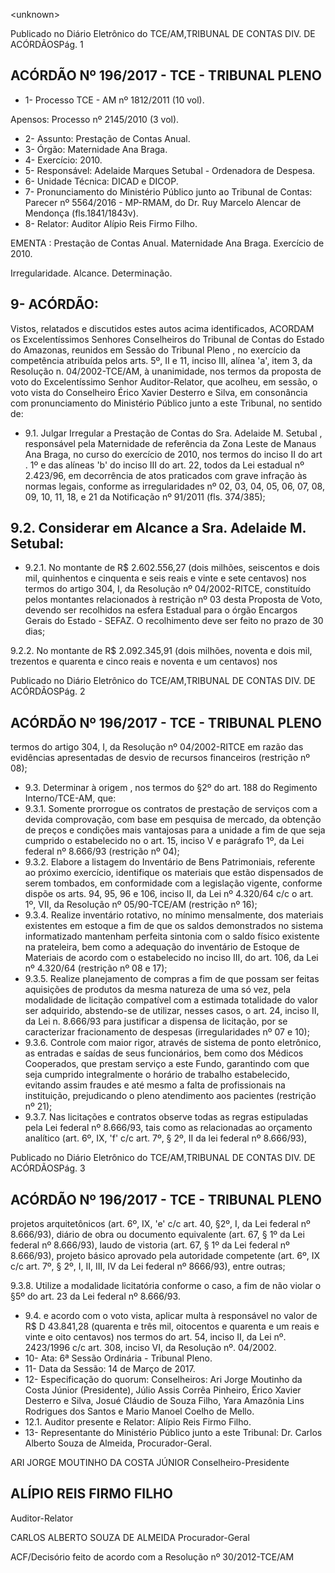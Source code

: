 &lt;unknown&gt;

Publicado  no  Diário Eletrônico do TCE/AM,TRIBUNAL DE CONTAS DIV. DE  ACÓRDÃOSPág. 1

## ACÓRDÃO Nº 196/2017 - TCE - TRIBUNAL PLENO

- 1- Processo TCE - AM nº 1812/2011 (10 vol).

Apensos: Processo nº  2145/2010 (3 vol).

- 2- Assunto: Prestação de Contas Anual.
- 3- Órgão: Maternidade Ana Braga.
- 4- Exercício: 2010.
- 5- Responsável: Adelaide Marques Setubal - Ordenadora de Despesa.
- 6- Unidade Técnica: DICAD e DICOP.
- 7- Pronunciamento  do Ministério  Público  junto  ao Tribunal  de Contas: Parecer  nº 5564/2016 - MP-RMAM, do Dr. Ruy Marcelo Alencar de Mendonça (fls.1841/1843v).
- 8- Relator: Auditor Alípio Reis Firmo Filho.

EMENTA : Prestação de Contas Anual. Maternidade Ana Braga. Exercício de 2010.

Irregularidade. Alcance. Determinação.

## 9- ACÓRDÃO:

Vistos, relatados e discutidos estes autos acima identificados, ACORDAM os Excelentíssimos Senhores Conselheiros do Tribunal de Contas do Estado do Amazonas, reunidos em Sessão do Tribunal Pleno , no exercício da competência atribuída pelos arts. 5º, II e 11, inciso III, alínea 'a', item 3, da Resolução n. 04/2002-TCE/AM, à unanimidade, nos termos da proposta de voto do Excelentíssimo Senhor Auditor-Relator, que acolheu, em sessão, o voto vista do Conselheiro Érico Xavier Desterro e Silva, em consonância com pronunciamento do Ministério Público junto a este Tribunal, no sentido de:

- 9.1. Julgar Irregular a  Prestação de Contas do Sra. Adelaide M. Setubal , responsável pela  Maternidade de referência da Zona Leste de Manaus Ana Braga, no curso do exercício de 2010, nos termos do inciso II do art . 1º  e  das  alíneas  'b'  do  inciso  III  do  art.  22,  todos  da  Lei  estadual  nº 2.423/96,  em  decorrência  de  atos  praticados  com  grave  infração  às normas legais, conforme as irregularidades nº 02, 03, 04, 05, 06, 07, 08, 09, 10, 11, 18, e 21 da Notificação nº 91/2011 (fls. 374/385);

## 9.2. Considerar em Alcance a Sra. Adelaide M. Setubal:

- 9.2.1. No montante de R$ 2.602.556,27 (dois milhões, seiscentos e dois mil,  quinhentos  e  cinquenta  e  seis  reais  e  vinte  e  sete  centavos)  nos termos  do  artigo  304,  I,  da  Resolução  nº  04/2002-RITCE,  constituído pelos montantes relacionados à restrição nº 03 desta Proposta de Voto, devendo  ser  recolhidos  na  esfera  Estadual  para  o  órgão  Encargos Gerais do Estado - SEFAZ. O recolhimento deve ser feito no prazo de 30 dias;

9.2.2. No  montante  de R$  2.092.345,91 (dois  milhões,  noventa  e  dois mil,  trezentos  e  quarenta  e cinco  reais  e  noventa  e  um  centavos) nos

Publicado  no  Diário Eletrônico do TCE/AM,TRIBUNAL DE CONTAS DIV. DE  ACÓRDÃOSPág. 2

## ACÓRDÃO Nº 196/2017 - TCE - TRIBUNAL PLENO

termos do artigo 304, I, da Resolução nº 04/2002-RITCE em razão das evidências apresentadas de desvio de recursos financeiros (restrição nº 08);

- 9.3. Determinar  à  origem ,  nos  termos  do  §2º  do  art.  188  do  Regimento Interno/TCE-AM, que:
- 9.3.1. Somente prorrogue os contratos de prestação de serviços com a devida comprovação, com base em pesquisa de mercado, da obtenção de preços e condições mais vantajosas para a unidade a fim de que seja cumprido o  estabelecido no  o art. 15, inciso V e parágrafo 1º, da Lei federal nº 8.666/93 (restrição nº 04);
- 9.3.2. Elabore a  listagem do Inventário de Bens Patrimoniais, referente ao próximo exercício, identifique os materiais que estão dispensados de serem tombados, em conformidade com a legislação vigente, conforme dispõe os arts. 94, 95, 96 e 106, inciso II, da Lei nº 4.320/64 c/c o art. 1º, VII, da Resolução nº 05/90-TCE/AM (restrição nº 16);
- 9.3.4. Realize inventário rotativo, no mínimo mensalmente, dos materiais existentes em estoque a fim de que os saldos demonstrados no sistema informatizado mantenham perfeita sintonia com o saldo físico existente na  prateleira,  bem  como  a  adequação  do  inventário  de  Estoque  de Materiais de acordo com o estabelecido no inciso III, do art. 106, da Lei nº 4.320/64 (restrição nº 08 e 17);
- 9.3.5. Realize planejamento de compras a fim de que possam ser feitas aquisições  de  produtos  da  mesma  natureza  de  uma  só  vez,  pela modalidade de  licitação compatível com a estimada totalidade do  valor ser adquirido, abstendo-se de utilizar, nesses casos, o art. 24, inciso II, da  Lei n. 8.666/93  para  justificar  a  dispensa  de  licitação,  por  se caracterizar fracionamento de despesas (irregularidades nº 07 e 10);
- 9.3.6. Controle com maior rigor, através de sistema de ponto eletrônico, as  entradas  e  saídas  de  seus  funcionários,  bem  como  dos  Médicos Cooperados,  que  prestam  serviço  a  este  Fundo,  garantindo  com  que seja cumprido integralmente o horário de trabalho estabelecido, evitando assim  fraudes  e  até  mesmo  a  falta  de  profissionais  na  instituição, prejudicando o pleno atendimento aos pacientes (restrição nº 21);
- 9.3.7. Nas  licitações  e  contratos  observe  todas  as  regras  estipuladas pela  Lei  federal  nº  8.666/93,  tais  como  as  relacionadas  ao  orçamento analítico  (art.  6º,  IX,  'f'  c/c  art.  7º,  §  2º,  II  da  lei  federal  nº  8.666/93),

Publicado  no  Diário Eletrônico do TCE/AM,TRIBUNAL DE CONTAS DIV. DE  ACÓRDÃOSPág. 3

## ACÓRDÃO Nº 196/2017 - TCE - TRIBUNAL PLENO

projetos arquitetônicos (art. 6º, IX, 'e' c/c art. 40, §2º, I, da Lei federal nº 8.666/93), diário de obra ou documento equivalente (art. 67, § 1º da Lei federal  nº  8.666/93),  laudo  de  vistoria  (art.  67,  §  1º  da  Lei  federal  nº 8.666/93), projeto básico aprovado pela autoridade competente (art. 6º, IX c/c art. 7º, § 2º, I, II, III, IV da Lei federal nº 8666/93), entre outras;

9.3.8. Utilize a modalidade licitatória conforme o caso, a fim de não violar o §5º do art. 23 da Lei federal nº 8.666/93.

- 9.4. e acordo com o voto vista, aplicar multa à responsável no valor de R$ D 43.841,28 (quarenta e três mil, oitocentos e quarenta e um reais e vinte e oito  centavos) nos termos do art. 54, inciso II, da Lei nº. 2423/1996 c/c art. 308, inciso VI, da Resolução nº. 04/2002.
- 10-  Ata: 6ª Sessão Ordinária - Tribunal Pleno.
- 11-  Data da Sessão: 14 de Março de 2017.
- 12-  Especificação  do  quorum: Conselheiros: Ari Jorge  Moutinho  da  Costa  Júnior (Presidente),  Júlio  Assis  Corrêa  Pinheiro,  Érico  Xavier  Desterro  e  Silva,  Josué Cláudio de Souza Filho, Yara Amazônia Lins Rodrigues dos Santos e Mario Manoel Coelho de Mello.
- 12.1. Auditor presente e Relator: Alípio Reis Firmo Filho.
- 13-  Representante  do  Ministério  Público  junto  a  este Tribunal: Dr. Carlos  Alberto Souza de Almeida, Procurador-Geral.

ARI JORGE MOUTINHO DA COSTA JÚNIOR Conselheiro-Presidente

## ALÍPIO REIS FIRMO FILHO

Auditor-Relator

CARLOS ALBERTO SOUZA DE ALMEIDA Procurador-Geral

ACF/Decisório feito de acordo com a Resolução nº 30/2012-TCE/AM